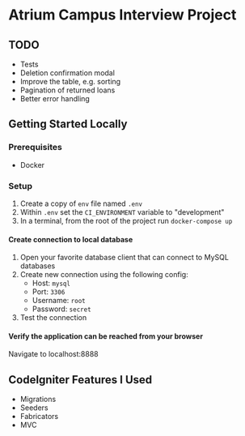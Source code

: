 # Atrium Campus Interview Project

## TODO
- Tests
- Deletion confirmation modal
- Improve the table, e.g. sorting
- Pagination of returned loans
- Better error handling

## Getting Started Locally
### Prerequisites
- Docker
### Setup
1. Create a copy of `env` file named `.env`
2. Within `.env` set the `CI_ENVIRONMENT` variable to "development"
3. In a terminal, from the root of the project run `docker-compose up`
#### Create connection to local database
1. Open your favorite database client that can connect to MySQL databases
2. Create new connection using the following config:
   - Host: `mysql`
   - Port: `3306`
   - Username: `root`
   - Password: `secret`
3. Test the connection
#### Verify the application can be reached from your browser
Navigate to localhost:8888

## CodeIgniter Features I Used
- Migrations
- Seeders
- Fabricators
- MVC
